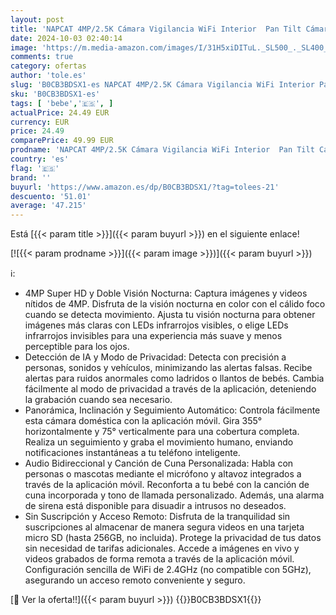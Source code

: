 ```yaml
---
layout: post
title: 'NAPCAT 4MP/2.5K Cámara Vigilancia WiFi Interior  Pan Tilt Cámara Bebe 360° con Sirena  Camara IP Detección de Humanos/Sonido  Audio Bidireccional  Visión Nocturna en Color  Seguimiento de Movimiento'
date: 2024-10-03 02:40:14
image: 'https://m.media-amazon.com/images/I/31H5xiDITuL._SL500_._SL400_.jpg'
comments: true
category: ofertas
author: 'tole.es'
slug: 'B0CB3BDSX1-es NAPCAT 4MP/2.5K Cámara Vigilancia WiFi Interior Pan Tilt...'
sku: 'B0CB3BDSX1-es'
tags: [ 'bebe','🇪🇸', ]
actualPrice: 24.49 EUR
currency: EUR
price: 24.49
comparePrice: 49.99 EUR
prodname: 'NAPCAT 4MP/2.5K Cámara Vigilancia WiFi Interior  Pan Tilt Cámara Bebe 360° con Sirena  Camara IP Detección de Humanos/Sonido  Audio Bidireccional  Visión Nocturna en Color  Seguimiento de Movimiento'
country: 'es'
flag: '🇪🇸'
brand: ''
buyurl: 'https://www.amazon.es/dp/B0CB3BDSX1/?tag=tolees-21'
descuento: '51.01'
average: '47.215'
---
```


Está [{{< param title >}}]({{< param buyurl >}}) en el siguiente enlace!

[![{{< param prodname >}}]({{< param image >}})]({{< param buyurl >}})

ℹ️:

- 4MP Super HD y Doble Visión Nocturna: Captura imágenes y videos nítidos de 4MP. Disfruta de la visión nocturna en color con el cálido foco cuando se detecta movimiento. Ajusta tu visión nocturna para obtener imágenes más claras con LEDs infrarrojos visibles, o elige LEDs infrarrojos invisibles para una experiencia más suave y menos perceptible para los ojos.
- Detección de IA y Modo de Privacidad: Detecta con precisión a personas, sonidos y vehículos, minimizando las alertas falsas. Recibe alertas para ruidos anormales como ladridos o llantos de bebés. Cambia fácilmente al modo de privacidad a través de la aplicación, deteniendo la grabación cuando sea necesario.
- Panorámica, Inclinación y Seguimiento Automático: Controla fácilmente esta cámara doméstica con la aplicación móvil. Gira 355° horizontalmente y 75° verticalmente para una cobertura completa. Realiza un seguimiento y graba el movimiento humano, enviando notificaciones instantáneas a tu teléfono inteligente.
- Audio Bidireccional y Canción de Cuna Personalizada: Habla con personas o mascotas mediante el micrófono y altavoz integrados a través de la aplicación móvil. Reconforta a tu bebé con la canción de cuna incorporada y tono de llamada personalizado. Además, una alarma de sirena está disponible para disuadir a intrusos no deseados.
- Sin Suscripción y Acceso Remoto: Disfruta de la tranquilidad sin suscripciones al almacenar de manera segura videos en una tarjeta micro SD (hasta 256GB, no incluida). Protege la privacidad de tus datos sin necesidad de tarifas adicionales. Accede a imágenes en vivo y videos grabados de forma remota a través de la aplicación móvil. Configuración sencilla de WiFi de 2.4GHz (no compatible con 5GHz), asegurando un acceso remoto conveniente y seguro.

[🛒 Ver la oferta!!]({{< param buyurl >}})
{{<world>}}B0CB3BDSX1{{</world>}}
